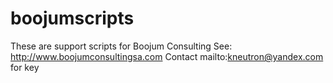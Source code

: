 # boojumscripts

These are support scripts for Boojum Consulting
See: http://www.boojumconsultingsa.com
Contact mailto:kneutron@yandex.com for key
